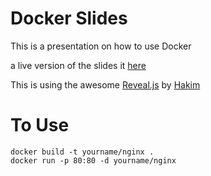 Docker Slides
=============

This is a presentation on how to use Docker

a live version of the slides it [here](http://docker_workshop.fedde.us)

This is using the awesome [Reveal.js](https://github.com/hakimel/reveal.js) by [Hakim]( http://hakim.se/ )

To Use
======

    docker build -t yourname/nginx .
    docker run -p 80:80 -d yourname/nginx
